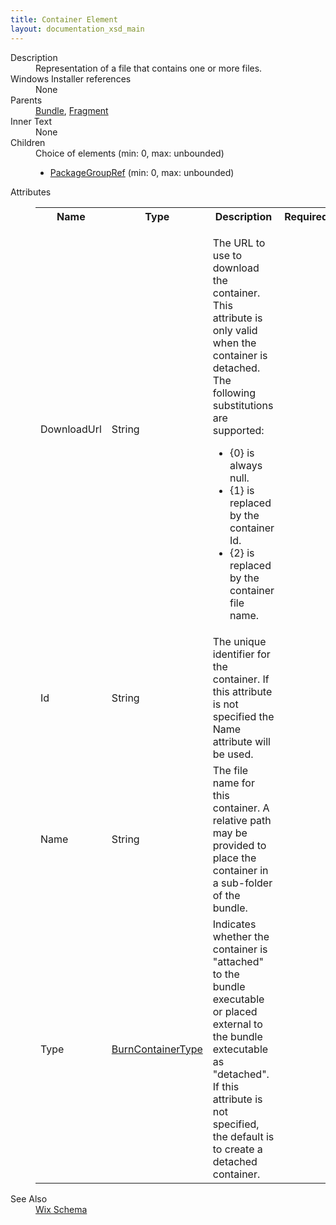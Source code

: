 ```yaml
---
title: Container Element
layout: documentation_xsd_main
---
```

<dl>
  <dt>Description</dt>
  <dd>Representation of a file that contains one or more files.</dd>
  <dt>Windows Installer references</dt>
  <dd>None</dd>
  <dt>Parents</dt>
  <dd>
    <a href="../../wix/bundle/">Bundle</a>, <a href="../../wix/fragment/">Fragment</a></dd>
  <dt>Inner Text</dt>
  <dd>None</dd>
  <dt>Children</dt>
  <dd>Choice of elements (min: 0, max: unbounded)<ul><li><a href="../../wix/packagegroupref/">PackageGroupRef</a> (min: 0, max: unbounded)</li></ul></dd>
  <dt>Attributes</dt>
  <dd>
    <table cellspacing="0" cellpadding="0" class="schema">
      <tr>
        <th width="15%">Name</th>
        <th width="15%">Type</th>
        <th width="65%">Description</th>
        <th width="15%">Required</th>
      </tr>
      <tr>
        <td>DownloadUrl</td>
        <td>String</td>
        <td><p>The URL to use to download the container. This attribute is only valid when the container is detached. The             following substitutions are supported:</p><ul><li>{0} is always null.</li><li>{1} is replaced by the container Id.</li><li>{2} is replaced by the container file name.</li></ul></td>
        <td>&nbsp;</td>
      </tr>
      <tr>
        <td>Id</td>
        <td>String</td>
        <td>The unique identifier for the container. If this attribute is not specified the Name attribute will be used.</td>
        <td>&nbsp;</td>
      </tr>
      <tr>
        <td>Name</td>
        <td>String</td>
        <td>The file name for this container. A relative path may be provided to place the container in a sub-folder of the bundle.</td>
        <td>&nbsp;</td>
      </tr>
      <tr>
        <td>Type</td>
        <td><a href="../simple_type_burncontainertype/">BurnContainerType</a></td>
        <td>             Indicates whether the container is "attached" to the bundle executable or placed external to the bundle extecutable as "detached". If             this attribute is not specified, the default is to create a detached container.           </td>
        <td>&nbsp;</td>
      </tr>
    </table>
  </dd>
  <dt>See Also</dt>
  <dd>
    <a href="../">Wix Schema</a>
  </dd>
</dl>

